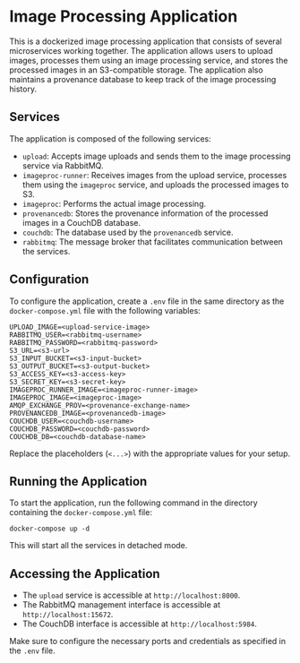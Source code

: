# Image Processing Application

This is a dockerized image processing application that consists of several microservices working together. The application allows users to upload images, processes them using an image processing service, and stores the processed images in an S3-compatible storage. The application also maintains a provenance database to keep track of the image processing history.

## Services

The application is composed of the following services:

- `upload`: Accepts image uploads and sends them to the image processing service via RabbitMQ.
- `imageproc-runner`: Receives images from the upload service, processes them using the `imageproc` service, and uploads the processed images to S3.
- `imageproc`: Performs the actual image processing.
- `provenancedb`: Stores the provenance information of the processed images in a CouchDB database.
- `couchdb`: The database used by the `provenancedb` service.
- `rabbitmq`: The message broker that facilitates communication between the services.

## Configuration

To configure the application, create a `.env` file in the same directory as the `docker-compose.yml` file with the following variables:

```
UPLOAD_IMAGE=<upload-service-image>
RABBITMQ_USER=<rabbitmq-username>
RABBITMQ_PASSWORD=<rabbitmq-password>
S3_URL=<s3-url>
S3_INPUT_BUCKET=<s3-input-bucket>
S3_OUTPUT_BUCKET=<s3-output-bucket>
S3_ACCESS_KEY=<s3-access-key>
S3_SECRET_KEY=<s3-secret-key>
IMAGEPROC_RUNNER_IMAGE=<imageproc-runner-image>
IMAGEPROC_IMAGE=<imageproc-image>
AMQP_EXCHANGE_PROV=<provenance-exchange-name>
PROVENANCEDB_IMAGE=<provenancedb-image>
COUCHDB_USER=<couchdb-username>
COUCHDB_PASSWORD=<couchdb-password>
COUCHDB_DB=<couchdb-database-name>
```

Replace the placeholders (`<...>`) with the appropriate values for your setup.

## Running the Application

To start the application, run the following command in the directory containing the `docker-compose.yml` file:

```
docker-compose up -d
```

This will start all the services in detached mode.

## Accessing the Application

- The `upload` service is accessible at `http://localhost:8000`.
- The RabbitMQ management interface is accessible at `http://localhost:15672`.
- The CouchDB interface is accessible at `http://localhost:5984`.

Make sure to configure the necessary ports and credentials as specified in the `.env` file.
